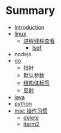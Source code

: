 # Summary

* [Introduction](README.md)
* [linux](linux.md)
  * [进程线程查看](linux/jin-cheng-xian-cheng-cha-kan.md)
    * [lsof](linux/jin-cheng-xian-cheng-cha-kan/lsof.md)
* nodejs
* [go](go.md)
  * 指针
  * 默认参数
  * [结构体标签](go/jie-gou-ti-biao-qian.md)
  * [反射](go/fan-she.md)
* [java ](java.md)
* [python](python.md)
* [mac 操作习惯](mac-cao-zuo-xi-guan.md)
  * [delete](mac-cao-zuo-xi-guan/delete.md)
  * [iterm2](mac-cao-zuo-xi-guan/iterm2.md)


